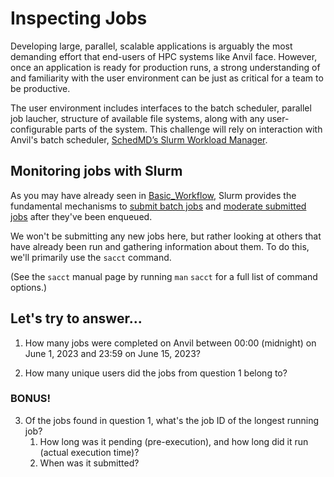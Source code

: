 # Inspecting Jobs

Developing large, parallel, scalable applications is arguably the most demanding effort that end-users of HPC systems like Anvil face. However, once an application is ready for production runs, a strong understanding of and familiarity with the user environment can be just as critical for a team to be productive.

The user environment includes interfaces to the batch scheduler, parallel job laucher, structure of available file systems, along with any user-configurable parts of the system. This challenge will rely on interaction with Anvil's batch scheduler, [SchedMD’s Slurm Workload Manager](https://slurm.schedmd.com/overview.html).

## Monitoring jobs with Slurm

As you may have already seen in [Basic_Workflow](../Basic_Workflow), Slurm provides the fundamental mechanisms to [submit batch jobs](https://docs.rcac.purdue.edu/systems/anvil_user_guide.html#batch-scripts) and [moderate submitted jobs](https://docs.rcac.purdue.edu/systems/anvil_user_guide.html#monitoring-and-modifying-batch-jobs) after they've been enqueued. 

We won't be submitting any new jobs here, but rather looking at others that have already been run and gathering information about them. To do this, we'll primarily use the `sacct` command. 

(See the `sacct` manual page by running `man` `sacct` for a full list of command options.)

## Let's try to answer...
1. How many jobs were completed on Anvil between 00:00 (midnight) on June 1, 2023 and 23:59 on June 15, 2023?

2. How many unique users did the jobs from question 1 belong to?

### BONUS!
3. Of the jobs found in question 1, what's the job ID of the longest running job?
    1. How long was it pending (pre-execution), and how long did it run (actual execution time)?
    2. When was it submitted?

